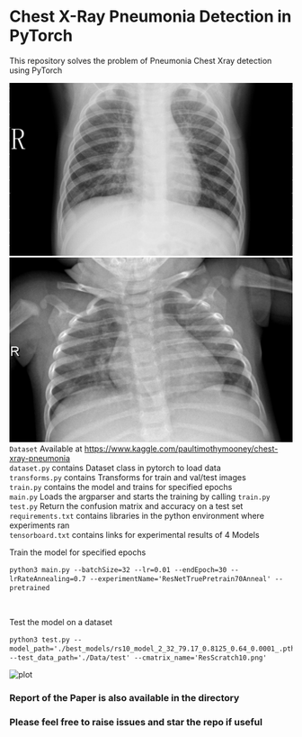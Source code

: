 
<h1> Chest X-Ray Pneumonia Detection in PyTorch </h1>
This repository solves the problem of Pneumonia Chest Xray detection using PyTorch
<br>


![plot](./person1944_bacteria_4869.jpeg)
![plot](./NORMAL2-IM-1422-0001.jpeg)
```Dataset```
Available at <html>https://www.kaggle.com/paultimothymooney/chest-xray-pneumonia
<br>
```dataset.py``` contains Dataset class in pytorch to load data <br>
```transforms.py``` contains Transforms for train and val/test images <br>
```train.py``` contains the model and trains for specified epochs <br>
```main.py``` Loads the argparser and starts the training by calling ```train.py``` <br>
  ```test.py``` Return the confusion matrix and accuracy on a test set <br>
  ```requirements.txt``` contains libraries in the python environment where experiments ran <br>
  ```tensorboard.txt``` contains links for experimental results of 4 Models
<br>

Train the model for specified epochs
``````
python3 main.py --batchSize=32 --lr=0.01 --endEpoch=30 --lrRateAnnealing=0.7 --experimentName='ResNetTruePretrain70Anneal' --pretrained

``````
<br>

Test the model on a dataset
```
python3 test.py --model_path='./best_models/rs10_model_2_32_79.17_0.8125_0.64_0.0001_.pth' --test_data_path='./Data/test' --cmatrix_name='ResScratch10.png'
```
![plot](./ResPre70.png)
<h3> Report of the Paper is also available in the directory </h3>
  

<h3> Please feel free to raise issues and star the repo if useful </h3>
